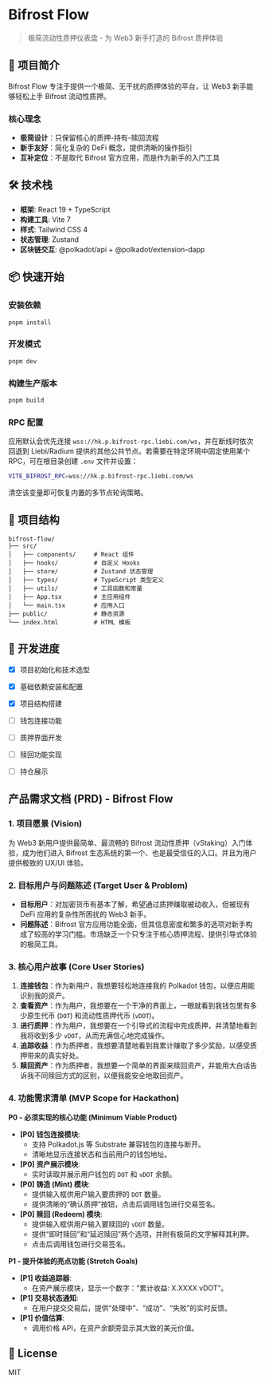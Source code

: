 # Bifrost Flow

> 极简流动性质押仪表盘 - 为 Web3 新手打造的 Bifrost 质押体验

## 🎯 项目简介

Bifrost Flow 专注于提供一个极简、无干扰的质押体验的平台，让 Web3 新手能够轻松上手 Bifrost 流动性质押。

### 核心理念

- **极简设计**：只保留核心的质押-持有-赎回流程
- **新手友好**：简化复杂的 DeFi 概念，提供清晰的操作指引
- **互补定位**：不是取代 Bifrost 官方应用，而是作为新手的入门工具

## 🛠️ 技术栈

- **框架**: React 19 + TypeScript
- **构建工具**: Vite 7
- **样式**: Tailwind CSS 4
- **状态管理**: Zustand
- **区块链交互**: @polkadot/api + @polkadot/extension-dapp

## 📦 快速开始

### 安装依赖

```bash
pnpm install
```

### 开发模式

```bash
pnpm dev
```

### 构建生产版本

```bash
pnpm build
```

### RPC 配置

应用默认会优先连接 `wss://hk.p.bifrost-rpc.liebi.com/ws`，并在断线时依次回退到 Liebi/Radium 提供的其他公共节点。若需要在特定环境中固定使用某个 RPC，可在根目录创建 `.env` 文件并设置：

```bash
VITE_BIFROST_RPC=wss://hk.p.bifrost-rpc.liebi.com/ws
```

清空该变量即可恢复内置的多节点轮询策略。

## 📁 项目结构

```
bifrost-flow/
├── src/
│   ├── components/     # React 组件
│   ├── hooks/          # 自定义 Hooks
│   ├── store/          # Zustand 状态管理
│   ├── types/          # TypeScript 类型定义
│   ├── utils/          # 工具函数和常量
│   ├── App.tsx         # 主应用组件
│   └── main.tsx        # 应用入口
├── public/             # 静态资源
└── index.html          # HTML 模板
```

## 🎨 开发进度

- [x] 项目初始化和技术选型
- [x] 基础依赖安装和配置
- [x] 项目结构搭建
- [ ] 钱包连接功能
- [ ] 质押界面开发
- [ ] 赎回功能实现
- [ ] 持仓展示


## 产品需求文档 (PRD) - Bifrost Flow

### 1. 项目愿景 (Vision)
为 Web3 新用户提供最简单、最流畅的 Bifrost 流动性质押（vStaking）入门体验，成为他们进入 Bifrost 生态系统的第一个、也是最受信任的入口。并且为用户提供极致的 UX/UI 体验。

### 2. 目标用户与问题陈述 (Target User & Problem)
*   **目标用户**：对加密货币有基本了解，希望通过质押赚取被动收入，但被现有 DeFi 应用的复杂性所困扰的 Web3 新手。
*   **问题陈述**：Bifrost 官方应用功能全面，但其信息密度和繁多的选项对新手构成了较高的学习门槛。市场缺乏一个只专注于核心质押流程、提供引导式体验的极简工具。

### 3. 核心用户故事 (Core User Stories)
1.  **连接钱包**：作为新用户，我想要轻松地连接我的 Polkadot 钱包，以便应用能识别我的资产。
2.  **查看资产**：作为用户，我想要在一个干净的界面上，一眼就看到我钱包里有多少原生代币 (`DOT`) 和流动性质押代币 (`vDOT`)。
3.  **进行质押**：作为用户，我想要在一个引导式的流程中完成质押，并清楚地看到我将收到多少 `vDOT`，从而充满信心地完成操作。
4.  **追踪收益**：作为质押者，我想要清楚地看到我累计赚取了多少奖励，以感受质押带来的真实好处。
5.  **赎回资产**：作为质押者，我想要一个简单的界面来赎回资产，并能用大白话告诉我不同赎回方式的区别，以便我能安全地取回资产。

### 4. 功能需求清单 (MVP Scope for Hackathon)

**P0 - 必须实现的核心功能 (Minimum Viable Product)**
*   **[P0] 钱包连接模块**:
    *   支持 Polkadot.js 等 Substrate 兼容钱包的连接与断开。
    *   清晰地显示连接状态和当前用户的钱包地址。
*   **[P0] 资产展示模块**:
    *   实时读取并展示用户钱包的 `DOT` 和 `vDOT` 余额。
*   **[P0] 铸造 (Mint) 模块**:
    *   提供输入框供用户输入要质押的 `DOT` 数量。
    *   提供清晰的“确认质押”按钮，点击后调用钱包进行交易签名。
*   **[P0] 赎回 (Redeem) 模块**:
    *   提供输入框供用户输入要赎回的 `vDOT` 数量。
    *   提供“即时赎回”和“延迟赎回”两个选项，并附有极简的文字解释其利弊。
    *   点击后调用钱包进行交易签名。

**P1 - 提升体验的亮点功能 (Stretch Goals)**
*   **[P1] 收益追踪器**:
    *   在资产展示模块，显示一个数字：“累计收益: X.XXXX vDOT”。
*   **[P1] 交易状态通知**:
    *   在用户提交交易后，提供“处理中”、“成功”、“失败”的实时反馈。
*   **[P1] 价值估算**:
    *   调用价格 API，在资产余额旁显示其大致的美元价值。


## 📝 License

MIT
